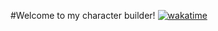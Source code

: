 #Welcome to my character builder!
[![wakatime](https://wakatime.com/badge/user/f977f708-6a96-4b56-91e8-1bdb1be5f062/project/3ab294d8-eed7-43db-9d55-c73090bd725b.svg)](https://wakatime.com/badge/user/f977f708-6a96-4b56-91e8-1bdb1be5f062/project/3ab294d8-eed7-43db-9d55-c73090bd725b)
